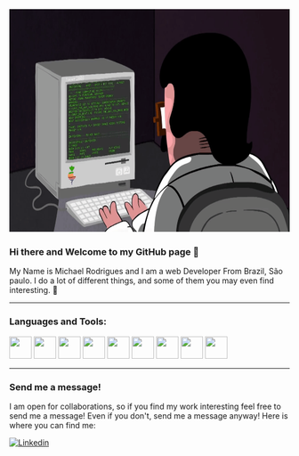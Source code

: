 
<img src="/banner LinkedIn.gif" alt="banner" width="1200" height="400"/>



### Hi there and Welcome to my GitHub page 👋

My Name is Michael Rodrigues and I am a web Developer From Brazil, São paulo.  I do a lot of different things, and some of them you may even find interesting. 🤞

---

###  Languages and Tools:

<div dir="auto">
 <a target="_blank" rel="noopener noreferrer nofollow" href="https://cdn.jsdelivr.net/gh/devicons/devicon/icons/html5/html5-original.svg"><img src="https://cdn.jsdelivr.net/gh/devicons/devicon/icons/html5/html5-original.svg" width="40" height="40"></a>  
 <a target="_blank" rel="noopener noreferrer nofollow" href="https://cdn.jsdelivr.net/gh/devicons/devicon/icons/css3/css3-original.svg"><img src="https://cdn.jsdelivr.net/gh/devicons/devicon/icons/css3/css3-original.svg" width="40" height="40"></a> 
 <a target="_blank" rel="noopener noreferrer nofollow" href="https://cdn.jsdelivr.net/gh/devicons/devicon/icons/javascript/javascript-original.svg"><img src="https://cdn.jsdelivr.net/gh/devicons/devicon/icons/javascript/javascript-original.svg" width="40" height="40"></a>
 <a target="_blank" rel="noopener noreferrer nofollow" href="https://cdn.jsdelivr.net/gh/devicons/devicon/icons/typescript/typescript-original.svg"><img src="https://cdn.jsdelivr.net/gh/devicons/devicon/icons/typescript/typescript-original.svg" width="40" height="40"></a>
 <a target="_blank" rel="noopener noreferrer nofollow" href="https://cdn.jsdelivr.net/gh/devicons/devicon/icons/nodejs/nodejs-original.svg"><img src="https://cdn.jsdelivr.net/gh/devicons/devicon/icons/nodejs/nodejs-original.svg" width="40" height="40"></a>
 <a target="_blank" rel="noopener noreferrer nofollow" href="https://cdn.jsdelivr.net/gh/devicons/devicon/icons/react/react-original.svg"><img src="https://cdn.jsdelivr.net/gh/devicons/devicon/icons/react/react-original.svg" width="40" height="40"></a>
 <a target="_blank" rel="noopener noreferrer nofollow" href="https://cdn.jsdelivr.net/gh/devicons/devicon/icons/mongodb/mongodb-original.svg"><img src="https://cdn.jsdelivr.net/gh/devicons/devicon/icons/mongodb/mongodb-original.svg" width="40" height="40"></a>
 <a target="_blank" rel="noopener noreferrer nofollow" href="https://cdn.jsdelivr.net/gh/devicons/devicon/icons/git/git-original.svg"><img src="https://cdn.jsdelivr.net/gh/devicons/devicon/icons/git/git-original.svg" width="40" height="40"></a>  
 <a target="_blank" rel="noopener noreferrer nofollow" href="https://cdn.jsdelivr.net/gh/devicons/devicon/icons/python/python-original.svg"><img src="https://cdn.jsdelivr.net/gh/devicons/devicon/icons/python/python-original.svg" width="40" height="40"></a>
</div>



---

### Send me a message!

I am open for collaborations, so if you find my work interesting feel free to send me a message! Even if you don't, send me a message anyway! Here is where you can find me:

<p>
<a href="https://www.linkedin.com/in/michael-rodrigues12/">
  <img
    alt="Linkedin"
    src="https://img.shields.io/badge/linkedin-0077B5?logo=linkedin&logoColor=white&style=for-the-badge"
  />
</a>
</p>


<!-- ### GitHub Stats -->

<!-- <p>
<img align="center" src="https://github-readme-stats.vercel.app/api?username=YesMarsh&show_1cons=true&theme=radical" />
<img
  align="center" src="https://github-readme-stats.vercel.app/api/top-langs/?username=YesMarsh&hide=hml&layout=compact&title_color=AD058F&bg_color=0C2233&text_color=D6D6D6" 
/>
</p> --> 
 
     


